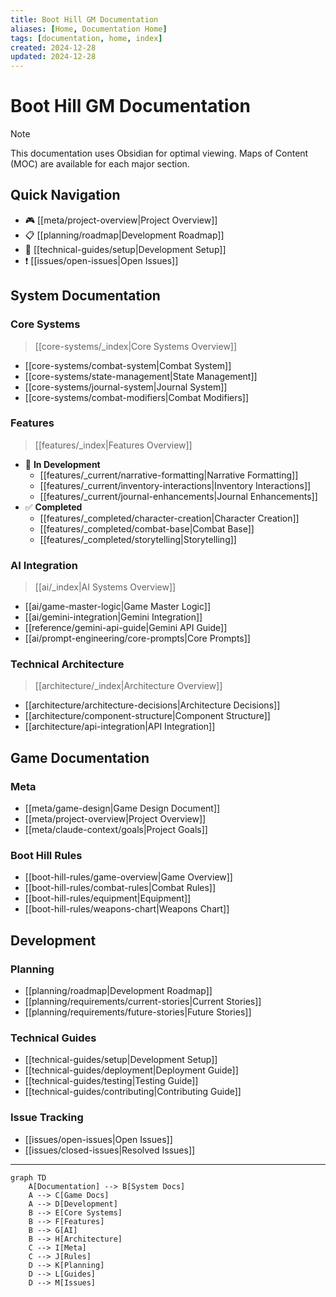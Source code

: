 ```yaml
---
title: Boot Hill GM Documentation
aliases: [Home, Documentation Home]
tags: [documentation, home, index]
created: 2024-12-28
updated: 2024-12-28
---
```


# Boot Hill GM Documentation

> [!note]
> This documentation uses Obsidian for optimal viewing. Maps of Content (MOC) are available for each major section.

## Quick Navigation
- 🎮 [[meta/project-overview|Project Overview]]
- 📋 [[planning/roadmap|Development Roadmap]]
- 🔧 [[technical-guides/setup|Development Setup]]
- ❗ [[issues/open-issues|Open Issues]]

## System Documentation
### Core Systems
> [[core-systems/_index|Core Systems Overview]]
- [[core-systems/combat-system|Combat System]]
- [[core-systems/state-management|State Management]]
- [[core-systems/journal-system|Journal System]]
- [[core-systems/combat-modifiers|Combat Modifiers]]

### Features
> [[features/_index|Features Overview]]
- 🚧 **In Development**
  - [[features/_current/narrative-formatting|Narrative Formatting]]
  - [[features/_current/inventory-interactions|Inventory Interactions]]
  - [[features/_current/journal-enhancements|Journal Enhancements]]
- ✅ **Completed**
  - [[features/_completed/character-creation|Character Creation]]
  - [[features/_completed/combat-base|Combat Base]]
  - [[features/_completed/storytelling|Storytelling]]

### AI Integration
> [[ai/_index|AI Systems Overview]]
- [[ai/game-master-logic|Game Master Logic]]
- [[ai/gemini-integration|Gemini Integration]]
- [[reference/gemini-api-guide|Gemini API Guide]]
- [[ai/prompt-engineering/core-prompts|Core Prompts]]

### Technical Architecture
> [[architecture/_index|Architecture Overview]]
- [[architecture/architecture-decisions|Architecture Decisions]]
- [[architecture/component-structure|Component Structure]]
- [[architecture/api-integration|API Integration]]

## Game Documentation
### Meta
- [[meta/game-design|Game Design Document]]
- [[meta/project-overview|Project Overview]]
- [[meta/claude-context/goals|Project Goals]]

### Boot Hill Rules
- [[boot-hill-rules/game-overview|Game Overview]]
- [[boot-hill-rules/combat-rules|Combat Rules]]
- [[boot-hill-rules/equipment|Equipment]]
- [[boot-hill-rules/weapons-chart|Weapons Chart]]

## Development
### Planning
- [[planning/roadmap|Development Roadmap]]
- [[planning/requirements/current-stories|Current Stories]]
- [[planning/requirements/future-stories|Future Stories]]

### Technical Guides
- [[technical-guides/setup|Development Setup]]
- [[technical-guides/deployment|Deployment Guide]]
- [[technical-guides/testing|Testing Guide]]
- [[technical-guides/contributing|Contributing Guide]]

### Issue Tracking
- [[issues/open-issues|Open Issues]]
- [[issues/closed-issues|Resolved Issues]]

---

```mermaid
graph TD
    A[Documentation] --> B[System Docs]
    A --> C[Game Docs]
    A --> D[Development]
    B --> E[Core Systems]
    B --> F[Features]
    B --> G[AI]
    B --> H[Architecture]
    C --> I[Meta]
    C --> J[Rules]
    D --> K[Planning]
    D --> L[Guides]
    D --> M[Issues]
```
